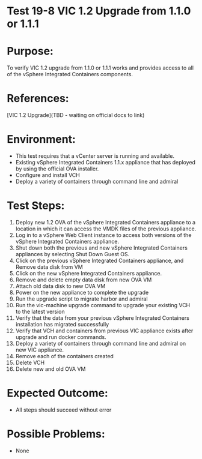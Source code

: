 Test 19-8 VIC 1.2 Upgrade from 1.1.0 or 1.1.1
=======

# Purpose:
To verify VIC 1.2 upgrade from 1.1.0 or 1.1.1 works and provides access to all of the vSphere Integrated Containers components.

# References:
[VIC 1.2 Upgrade](TBD - waiting on official docs to link)

# Environment:
* This test requires that a vCenter server is running and available.
* Existing vSphere Integrated Containers 1.1.x appliance that has deployed by using the official OVA installer.
* Configure and install VCH
* Deploy a variety of containers through command line and admiral

# Test Steps:
1. Deploy new 1.2 OVA of the vSphere Integrated Containers appliance to a location in which it can access the VMDK files of the previous appliance.
2. Log in to a vSphere Web Client instance to access both versions of the vSphere Integrated Containers appliance.
3. Shut down both the previous and new vSphere Integrated Containers appliances by selecting Shut Down Guest OS.
4. Click on the previous vSphere Integrated Containers appliance, and Remove data disk from VM
5. Click on the new vSphere Integrated Containers appliance.
6. Remove and delete empty data disk from new OVA VM
7. Attach old data disk to new OVA VM
8. Power on the new appliance to complete the upgrade
9. Run the upgrade script to migrate harbor and admiral
10. Run the vic-machine upgrade command to upgrade your existing VCH to the latest version
11. Verify that the data from your previous vSphere Integrated Containers installation has migrated successfully
12. Verify that VCH and containers from previous VIC appliance exists after upgrade and run docker commands.
13. Deploy a variety of containers through command line and admiral on new VIC appliance.
14. Remove each of the containers created
15. Delete VCH
16. Delete new and old OVA VM


# Expected Outcome:
* All steps should succeed without error

# Possible Problems:
* None
